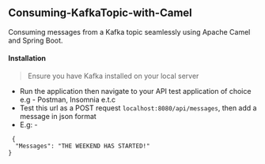 ## Consuming-KafkaTopic-with-Camel

Consuming messages from a Kafka topic seamlessly using Apache Camel and Spring Boot. 

#### Installation 
> Ensure you have Kafka installed on your local server

- Run the application then navigate to your API test application of choice e.g - Postman, Insomnia e.t.c
- Test this url as a POST request ```localhost:8080/api/messages```, then add a message in json format
- E.g: -
```
 {
  "Messages": "THE WEEKEND HAS STARTED!"
}
```
